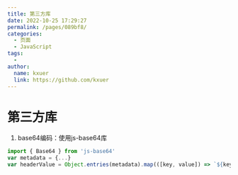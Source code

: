 ```yaml
---
title: 第三方库
date: 2022-10-25 17:29:27
permalink: /pages/089bf8/
categories:
  - 页面
  - JavaScript
tags:
  - 
author: 
  name: kxuer
  link: https://github.com/kxuer
---
```


# 第三方库

1. base64编码：使用js-base64库
```js
import { Base64 } from 'js-base64'
var metadata = {...}
var headerValue = Object.entries(metadata).map(([key, value]) => `${key} ${Base64.encode(String(value))}`).join(',')
```